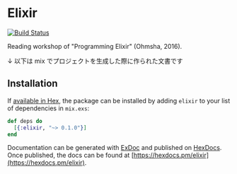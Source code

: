 # Elixir

[![Build Status](https://travis-ci.org/aosn/elixir.svg?branch=master)](https://travis-ci.org/aosn/elixir)

Reading workshop of "Programming Elixir" (Ohmsha, 2016).

↓ 以下は mix でプロジェクトを生成した際に作られた文書です

## Installation

If [available in Hex](https://hex.pm/docs/publish), the package can be installed
by adding `elixir` to your list of dependencies in `mix.exs`:

```elixir
def deps do
  [{:elixir, "~> 0.1.0"}]
end
```

Documentation can be generated with [ExDoc](https://github.com/elixir-lang/ex_doc)
and published on [HexDocs](https://hexdocs.pm). Once published, the docs can
be found at [https://hexdocs.pm/elixir](https://hexdocs.pm/elixir).

